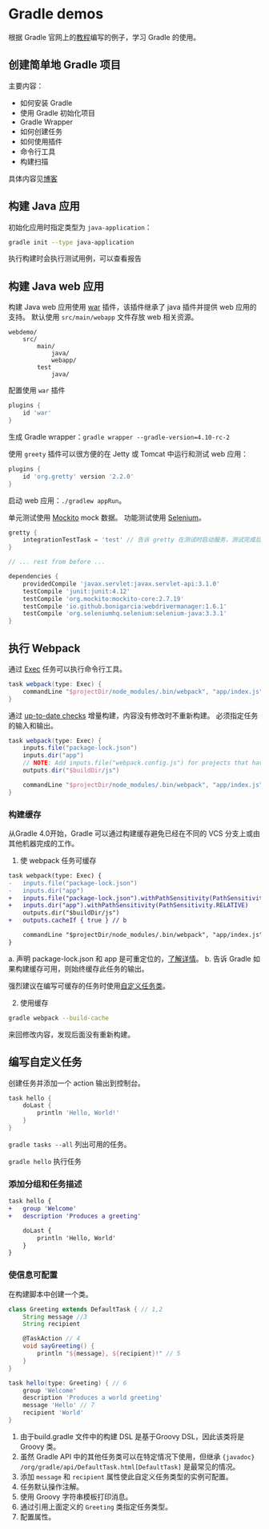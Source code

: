 # Gradle demos

根据 Gradle 官网上的[教程](https://gradle.org/guides/)编写的例子，学习 Gradle 的使用。

## 创建简单地 Gradle 项目

主要内容：

- 如何安装 Gradle
- 使用 Gradle 初始化项目
- Gradle Wrapper
- 如何创建任务
- 如何使用插件
- 命令行工具
- 构建扫描

具体内容见[博客](https://blog.whezh.com/gradle-basic-usage/)

## 构建 Java 应用

初始化应用时指定类型为 `java-application`：

```bash
gradle init --type java-application
```

执行构建时会执行测试用例，可以查看报告

## 构建 Java web 应用

构建 Java web 应用使用 [war](https://docs.gradle.org/4.10-rc-2/userguide/war_plugin.html) 插件，该插件继承了 java 插件并提供 web 应用的支持。
默认使用 `src/main/webapp` 文件存放 web 相关资源。

```text
webdemo/
    src/
        main/
            java/
            webapp/
        test
            java/
```

配置使用 `war` 插件
```gradle
plugins {
    id 'war'  
}
```

生成 Gradle wrapper：`gradle wrapper --gradle-version=4.10-rc-2`

使用 `greety` 插件可以很方便的在 Jetty 或 Tomcat 中运行和测试 web 应用：
```gradle
plugins {
    id 'org.gretty' version '2.2.0' 
}
```

启动 web 应用：`./gradlew appRun`。

单元测试使用 [Mockito](http://site.mockito.org/) mock 数据。
功能测试使用 [Selenium](https://www.seleniumhq.org/)。
```gradle
gretty {
    integrationTestTask = 'test' // 告诉 gretty 在测试时启动服务，测试完成后关闭
}

// ... rest from before ...

dependencies {
    providedCompile 'javax.servlet:javax.servlet-api:3.1.0'
    testCompile 'junit:junit:4.12'
    testCompile 'org.mockito:mockito-core:2.7.19'
    testCompile 'io.github.bonigarcia:webdrivermanager:1.6.1' 
    testCompile 'org.seleniumhq.selenium:selenium-java:3.3.1' 
}
```

## 执行 Webpack

通过 [Exec](https://docs.gradle.org/current/dsl/org.gradle.api.tasks.Exec.html) 任务可以执行命令行工具。

```gradle
task webpack(type: Exec) { 
    commandLine "$projectDir/node_modules/.bin/webpack", "app/index.js", "$buildDir/js/bundle.js"
}
```

通过 [up-to-date checks](https://docs.gradle.org/current/userguide/more_about_tasks.html#sec:up_to_date_checks) 增量构建，内容没有修改时不重新构建。
必须指定任务的输入和输出。
```gradle
task webpack(type: Exec) {
    inputs.file("package-lock.json")
    inputs.dir("app")
    // NOTE: Add inputs.file("webpack.config.js") for projects that have it
    outputs.dir("$buildDir/js")

    commandLine "$projectDir/node_modules/.bin/webpack", "app/index.js", "$buildDir/js/bundle.js"
}
```

### 构建缓存

从Gradle 4.0开始，Gradle 可以通过构建缓存避免已经在不同的 VCS 分支上或由其他机器完成的工作。

1. 使 webpack 任务可缓存
```diff
task webpack(type: Exec) {
-   inputs.file("package-lock.json")
-   inputs.dir("app")
+   inputs.file("package-lock.json").withPathSensitivity(PathSensitivity.RELATIVE)  // a
+   inputs.dir("app").withPathSensitivity(PathSensitivity.RELATIVE)
    outputs.dir("$buildDir/js")
+   outputs.cacheIf { true } // b

    commandLine "$projectDir/node_modules/.bin/webpack", "app/index.js", "$buildDir/js/bundle.js"
}
```

a. 声明 package-lock.json 和 app 是可重定位的，[了解详情](https://guides.gradle.org/using-build-cache/#relocatability)。
b. 告诉 Gradle 如果构建缓存可用，则始终缓存此任务的输出。

强烈建议在编写可缓存的任务时使用[自定义任务类](https://docs.gradle.org/current/userguide/custom_tasks.html)。

2. 使用缓存 

```bash
gradle webpack --build-cache
```

来回修改内容，发现后面没有重新构建。

## 编写自定义任务

创建任务并添加一个 action 输出到控制台。

```gradle
task hello { 
    doLast { 
        println 'Hello, World!'
    }
}
```

`gradle tasks --all` 列出可用的任务。

`gradle hello` 执行任务

### 添加分组和任务描述

```diff
task hello {
+   group 'Welcome'
+   description 'Produces a greeting'

    doLast {
        println 'Hello, World'
    }
}
```

### 使信息可配置

在构建脚本中创建一个类。

```gradle
class Greeting extends DefaultTask { // 1,2
    String message //3
    String recipient

    @TaskAction // 4
    void sayGreeting() {
        println "${message}, ${recipient}!" // 5
    }
}

task hello(type: Greeting) { // 6
    group 'Welcome'
    description 'Produces a world greeting'
    message 'Hello' // 7
    recipient 'World'
}
```

1. 由于build.gradle 文件中的构建 DSL 是基于Groovy DSL，因此该类将是 Groovy 类。
2. 虽然 Gradle API 中的其他任务类可以在特定情况下使用，但继承 `{javadoc} /org/gradle/api/DefaultTask.html[DefaultTask]` 是最常见的情况。
3. 添加 `message` 和 `recipient` 属性使此自定义任务类型的实例可配置。
4. 任务默认操作注解。
5. 使用 Groovy 字符串模板打印消息。
6. 通过引用上面定义的 `Greeting` 类指定任务类型。
7. 配置属性。
